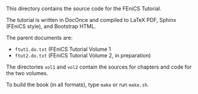 This directory contains the source code for the FEniCS Tutorial.

The tutorial is written in DocOnce and compiled to LaTeX PDF, Sphinx
(FEniCS style), and Bootstrap HTML.

The parent documents are:

* `ftut1.do.txt` (FEniCS Tutorial Volume 1
* `ftut2.do.txt` (FEniCS Tutorial Volume 2, in preparation)

The directories `vol1` and `vol2` contain the sources for chapters
and code for the two volumes.

To build the book (in all formats), type `make` or run `make.sh`.

